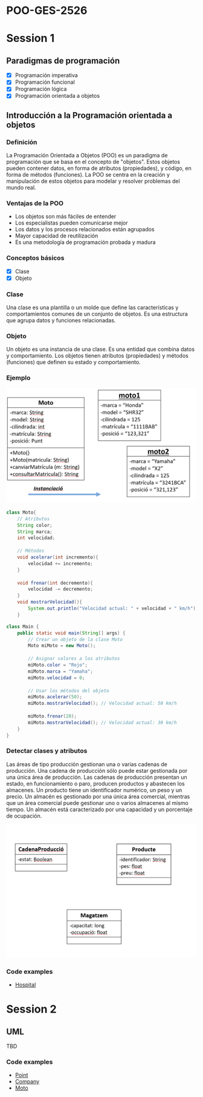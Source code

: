 # POO-GES-2526

# Session 1

## Paradigmas de programación

- [x] Programación imperativa
- [x] Programación funcional
- [x] Programación lógica
- [x] Programación orientada a objetos

## Introducción a la Programación orientada a objetos

### Definición

La Programación Orientada a Objetos (POO) es un paradigma de programación que se basa en el concepto de "objetos". Estos objetos pueden contener datos, en forma de atributos (propiedades), y código, en forma de métodos (funciones). La POO se centra en la creación y manipulación de estos objetos para modelar y resolver problemas del mundo real.

### Ventajas de la POO

- Los objetos son más fáciles de entender
- Los especialistas pueden comunicarse mejor
- Los datos y los procesos relacionados están agrupados
- Mayor capacidad de reutilización
- Es una metodología de programación probada y madura

### Conceptos básicos

- [x] Clase
- [x] Objeto

### Clase

Una clase es una plantilla o un molde que define las características y comportamientos comunes de un conjunto de objetos. Es una estructura que agrupa datos y funciones relacionadas.

### Objeto

Un objeto es una instancia de una clase. Es una entidad que combina datos y comportamiento. Los objetos tienen atributos (propiedades) y métodos (funciones) que definen su estado y comportamiento.

### Ejemplo

![class-object-instantiation](./assets/class-object-instantiation.png)

```java
class Moto{
    // Atributos
    String color;
    String marca;
    int velocidad;

    // Métodos
    void acelerar(int incremento){
        velocidad += incremento;
    }

    void frenar(int decremento){
        velocidad -= decremento;
    }
    void mostrarVelocidad(){
        System.out.println("Velocidad actual: " + velocidad + " km/h");
    }
```

```java
class Main {
    public static void main(String[] args) {
        // Crear un objeto de la clase Moto
        Moto miMoto = new Moto();

        // Asignar valores a los atributos
        miMoto.color = "Rojo";
        miMoto.marca = "Yamaha";
        miMoto.velocidad = 0;

        // Usar los métodos del objeto
        miMoto.acelerar(50);
        miMoto.mostrarVelocidad(); // Velocidad actual: 50 km/h

        miMoto.frenar(20);
        miMoto.mostrarVelocidad(); // Velocidad actual: 30 km/h
    }
}
```

### Detectar clases y atributos

Las áreas de tipo producción gestionan una o varias cadenas de producción. Una cadena de producción sólo puede estar gestionada por una única área de producción. Las cadenas de producción presentan un estado, en funcionamiento o paro, producen productos y abastecen los almacenes. Un producto tiene un identificador numérico, un peso y un precio. Un almacén es gestionado por una única área comercial, mientras que un área comercial puede gestionar uno o varios almacenes al mismo tiempo. Un almacén está caracterizado por una capacidad y un porcentaje de ocupación.

![example-text-to-class](./assets/example-text-to-class.png)

### Code examples

- [Hospital](./session%2001/example%20Hospital)

# Session 2

## UML

TBD

### Code examples

- [Point](./session%2002/example%20Point)
- [Company](./session%2002/example%20Company)
- [Moto](./session%2002/example%20Moto)

